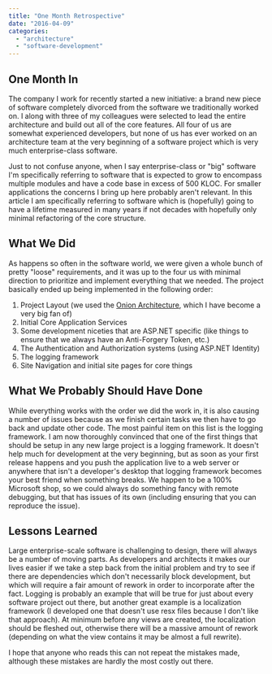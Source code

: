 ```yaml
---
title: "One Month Retrospective"
date: "2016-04-09"
categories: 
  - "architecture"
  - "software-development"
---
```


## One Month In

The company I work for recently started a new initiative: a brand new piece of software completely divorced from the software we traditionally worked on. I along with three of my colleagues were selected to lead the entire architecture and build out all of the core features. All four of us are somewhat experienced developers, but none of us has ever worked on an architecture team at the very beginning of a software project which is very much enterprise-class software.

Just to not confuse anyone, when I say enterprise-class or "big" software I'm specifically referring to software that is expected to grow to encompass multiple modules and have a code base in excess of 500 KLOC. For smaller applications the concerns I bring up here probably aren't relevant. In this article I am specifically referring to software which is (hopefully) going to have a lifetime measured in many years if not decades with hopefully only minimal refactoring of the core structure.

## What We Did

As happens so often in the software world, we were given a whole bunch of pretty "loose" requirements, and it was up to the four us with minimal direction to prioritize and implement everything that we needed. The project basically ended up being implemented in the following order:

1. Project Layout (we used the [Onion Architecture](http://jeffreypalermo.com/blog/the-onion-architecture-part-1/), which I have become a very big fan of)
2. Initial Core Application Services
3. Some development niceties that are ASP.NET specific (like things to ensure that we always have an Anti-Forgery Token, etc.)
4. The Authentication and Authorization systems (using ASP.NET Identity)
5. The logging framework
6. Site Navigation and initial site pages for core things

## What We Probably Should Have Done

While everything works with the order we did the work in, it is also causing a number of issues because as we finish certain tasks we then have to go back and update other code. The most painful item on this list is the logging framework. I am now thoroughly convinced that one of the first things that should be setup in any new large project is a logging framework. It doesn't help much for development at the very beginning, but as soon as your first release happens and you push the application live to a web server or anywhere that isn't a developer's desktop that logging framework becomes your best friend when something breaks. We happen to be a 100% Microsoft shop, so we could always do something fancy with remote debugging, but that has issues of its own (including ensuring that you can reproduce the issue).

## Lessons Learned

Large enterprise-scale software is challenging to design, there will always be a number of moving parts. As developers and architects it makes our lives easier if we take a step back from the initial problem and try to see if there are dependencies which don't necessarily block development, but which will require a fair amount of rework in order to incorporate after the fact. Logging is probably an example that will be true for just about every software project out there, but another great example is a localization framework (I developed one that doesn't use resx files because I don't like that approach). At minimum before any views are created, the localization should be fleshed out, otherwise there will be a massive amount of rework (depending on what the view contains it may be almost a full rewrite).

I hope that anyone who reads this can not repeat the mistakes made, although these mistakes are hardly the most costly out there.
